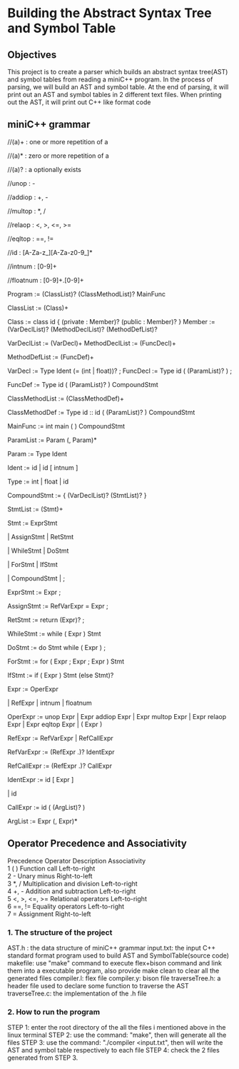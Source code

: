 # Building the Abstract Syntax Tree and Symbol Table

## Objectives
This project is to create a parser which builds an abstract syntax tree(AST) and symbol tables from reading a miniC++ program. In the process of parsing, we will build an AST and symbol table. At the end of parsing, it will print out an AST and symbol tables in 2 different text files. When printing out the AST, it will print out C++ like format code

## miniC++ grammar
//(a)+ : one or more repetition of a

//(a)* : zero or more repetition of a

//(a)? : a optionally exists

//unop : -

//addiop : +, -

//multop : *, /

//relaop :  <, >, <=, >=

//eqltop : ==, !=

//id : [A-Za-z_][A-Za-z0-9_]*

//intnum : [0-9]+

//floatnum : [0-9]+.[0-9]+



Program := (ClassList)? (ClassMethodList)? MainFunc



ClassList := (Class)+

Class := class id { (private : Member)? (public : Member)? } Member := (VarDeclList)? (MethodDeclList)? (MethodDefList)?

VarDeclList := (VarDecl)+
MethodDeclList := (FuncDecl)+

MethodDefList := (FuncDef)+

VarDecl := Type Ident (= (int | float))? ; FuncDecl := Type id ( (ParamList)? ) ;

FuncDef := Type id ( (ParamList)? ) CompoundStmt

ClassMethodList := (ClassMethodDef)+

ClassMethodDef := Type id :: id ( (ParamList)? ) CompoundStmt

MainFunc := int main ( ) CompoundStmt

ParamList := Param (, Param)*

Param := Type Ident

Ident := id | id [ intnum ]

Type := int | float | id


CompoundStmt := { (VarDeclList)? (StmtList)? }

StmtList := (Stmt)+

Stmt := ExprStmt

| AssignStmt | RetStmt

| WhileStmt | DoStmt

| ForStmt
| IfStmt

| CompoundStmt | ;

ExprStmt := Expr ;

AssignStmt := RefVarExpr = Expr ;

RetStmt := return (Expr)? ;

WhileStmt := while ( Expr ) Stmt

DoStmt := do Stmt while ( Expr ) ;

ForStmt := for ( Expr ; Expr ; Expr ) Stmt

IfStmt := if ( Expr ) Stmt (else Stmt)?

Expr := OperExpr

| RefExpr | intnum | floatnum

OperExpr :=	unop Expr
|	Expr addiop Expr
|	Expr multop Expr
|	Expr relaop Expr
|	Expr eqltop Expr
|	( Expr )

RefExpr := RefVarExpr | RefCallExpr

RefVarExpr := (RefExpr .)? IdentExpr

RefCallExpr := (RefExpr .)? CallExpr

IdentExpr := id [ Expr ]

| id

CallExpr := id ( (ArgList)? )

ArgList := Expr (, Expr)*

## Operator Precedence and Associativity
Precedence	Operator	Description	Associativity</br>
1	( )	Function call	Left-to-right</br>
2	-	Unary minus	Right-to-left</br>
3	*, /	Multiplication and division	Left-to-right</br>
4	+, -	Addition and subtraction	Left-to-right</br>
5	<, >, <=, >=	Relational operators	Left-to-right</br>
6	==, !=	Equality operators	Left-to-right</br>
7	=	Assignment	Right-to-left</br>

### 1. The structure of the project

AST.h : the data structure of miniC++ grammar
input.txt: the input C++ standard format program used to build AST and SymbolTable(source code)
makefile: use "make" command to execute flex+bison command and link them into a executable program, also provide make clean to clear all the generated files
compiler.l: flex file
compiler.y: bison file
traverseTree.h: a header file used to declare some function to traverse the AST
traverseTree.c: the implementation of the .h file

### 2. How to run the program

STEP 1: enter the root directory of the all the files i mentioned above in the linux terminal
STEP 2: use the command:  "make", then will generate all the files
STEP 3: use the command: "./compiler <input.txt", then will write the AST and symbol table respectively to each file
STEP 4: check the 2 files generated from STEP 3.
